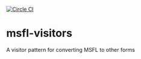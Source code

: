 [![Circle CI](https://circleci.com/gh/Referly/msfl-visitors.svg?style=svg)](https://circleci.com/gh/Referly/msfl-visitors)

# msfl-visitors
A visitor pattern for converting MSFL to other forms
